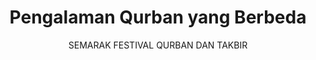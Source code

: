 ---
subtitle: SEMARAK FESTIVAL QURBAN DAN TAKBIR
title: Pengalaman Qurban yang Berbeda
deskripsi:
usp: 
    one: Menyembelih sendiri dipandu tenaga ahli atau diwakilkan
    two: Suasana indah dengan takbir sepanjang hari
    there: Optimalisasi kulit qurban menjadi tas untuk ahli ilmu
    
image:
    url: /assets/images/slider-fallback.jpg
    alt: Qurbanplus-Penyelenggaran Qurban, Aqiqah dan Semarak Festival Idul Adha di Jakarta

---